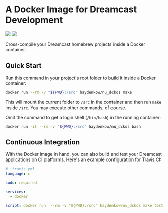 # A Docker Image for Dreamcast Development

[![](https://images.microbadger.com/badges/image/haydenkow/nu_dckos.svg)](https://microbadger.com/images/haydenkow/nu_dckos)
[![](https://img.shields.io/docker/pulls/haydenkow/nu_dckos.svg?maxAge=604800)](https://hub.docker.com/r/haydenkow/nu_dckos/)

Cross-compile your Dreamcast homebrew projects inside a Docker container.

## Quick Start

Run this command in your project's root folder to build it inside a Docker container:

```bash
docker run --rm -v "${PWD}:/src" haydenkow/nu_dckos make
```

This will mount the current folder to `/src` in the container and then run `make` inside `/src`. You may execute other commands, of course.

Omit the command to get a login shell (`/bin/bash`) in the running container:

```bash
docker run -it --rm -v "${PWD}:/src" haydenkow/nu_dckos bash
```

## Continuous Integration

With the Docker image in hand, you can also build and test your Dreamcast applications on CI platforms. Here's an example configuration for Travis CI:

```yaml
# .travis.yml
language: c

sudo: required

services:
  - docker

script: docker run  --rm -v "${PWD}:/src" haydenkow/nu_dckos make test
```
